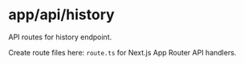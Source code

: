 # app/api/history

API routes for history endpoint.

Create route files here: `route.ts` for Next.js App Router API handlers.
